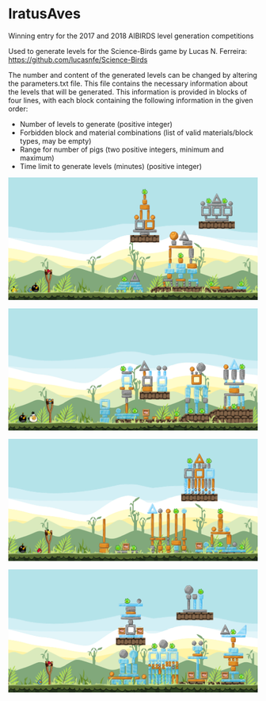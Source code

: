 # IratusAves
Winning entry for the 2017 and 2018 AIBIRDS level generation competitions

Used to generate levels for the Science-Birds game by Lucas N. Ferreira:
https://github.com/lucasnfe/Science-Birds

The number and content of the generated levels can be changed by altering the parameters.txt file.
This file contains the necessary information about the levels that will be generated.
This information is provided in blocks of four lines, with each block containing the following information in the given order:
- Number of levels to generate (positive integer)
- Forbidden block and material combinations (list of valid materials/block types, may be empty)
- Range for number of pigs (two positive integers, minimum and maximum)
- Time limit to generate levels (minutes) (positive integer)

![Alt text](/example_screenshots/1.PNG?raw=true "example generated level #1")

![Alt text](/example_screenshots/2.png?raw=true "example generated level #2")

![Alt text](/example_screenshots/3.png?raw=true "example generated level #3")

![Alt text](/example_screenshots/4.png?raw=true "example generated level #4")
